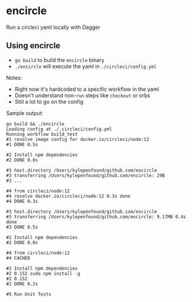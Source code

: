 # encircle

Run a circleci yaml locally with Dagger

## Using encircle

- `go build` to build the `encircle` binary
- `./encircle` will execute the yaml in `./circleci/config.yml`

Notes:

- Right now it's hardcoded to a specific workflow in the yaml
- Doesn't understand non-`run` steps like `checkout` or orbs
- Still a lot to go on the config

Sample output:

```
go build && ./encircle
Loading config at ./.circleci/config.yml
Running workflow build_test
#1 resolve image config for docker.io/circleci/node:12
#1 DONE 0.5s

#2 Install npm dependencies
#2 DONE 0.0s

#3 host.directory /Users/kylepenfound/github.com/encircle
#3 transferring /Users/kylepenfound/github.com/encircle: 29B
#3 ...

#4 from circleci/node:12
#4 resolve docker.io/circleci/node:12 0.3s done
#4 DONE 0.3s

#3 host.directory /Users/kylepenfound/github.com/encircle
#3 transferring /Users/kylepenfound/github.com/encircle: 9.17MB 0.4s done
#3 DONE 0.5s

#2 Install npm dependencies
#2 DONE 0.0s

#4 from circleci/node:12
#4 CACHED

#2 Install npm dependencies
#2 0.152 sudo npm install -g
#2 0.152
#2 DONE 0.2s

#5 Run Unit Tests
```
